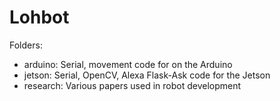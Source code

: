 # Lohbot

Folders:

* arduino: Serial, movement code for on the Arduino
* jetson: Serial, OpenCV, Alexa Flask-Ask code for the Jetson
* research: Various papers used in robot development